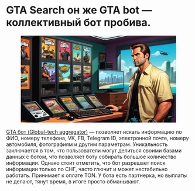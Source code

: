 # GTA Search он же GTA bot — коллективный бот пробива.

<figure><img src=".gitbook/assets/GTA.png" alt=""><figcaption></figcaption></figure>

[GTA бот (Global-tech aggregator)](https://t.me/GtaSearch\_BBot) —  позволяет искать информацию по ФИО, номеру телефона, VK, FB, Telegram ID, электронной почте, номеру автомобиля, фотографиям и другим параметрам. Уникальность заключается в том, что пользователи могут делиться своими базами данных с ботом, что позволяет боту собирать большое количество информации. Однако стоит отметить, что бот разрешает поиск информации только по СНГ, часто глючит и может нестабильно работать. Принимает к оплате TON. У бота есть партнерка, но выплаты не делают, тянут время, в итоге просто обманывают.
